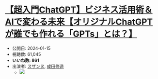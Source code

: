 # [【超入門ChatGPT】ビジネス活用術＆AIで変わる未来【オリジナルChatGPTが誰でも作れる「GPTs」とは？】](https://www.youtube.com/watch?v=Yz_ONELr2Ps)
-   公開日: 2024-01-15
-   視聴数: 61,045
-   **いいね数: 861**
-   出演者: [スザンヌ](/rehacq_fan/people/スザンヌ "wikilink"), [成田修造](/rehacq_fan/people/成田修造 "wikilink")
    - [![](https://img.youtube.com/vi/Yz_ONELr2Ps/hqdefault.jpg)](https://www.youtube.com/watch?v=Yz_ONELr2Ps)
